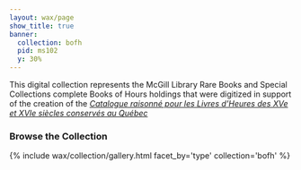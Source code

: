 ```yaml
---
layout: wax/page
show_title: true
banner:
  collection: bofh
  pid: ms102
  y: 30%
---
```


This digital collection represents the McGill Library Rare Books and Special Collections complete Books of Hours holdings that were digitized in support of the creation of the [_Catalogue raisonné pour les Livres d’Heures des XVe et XVIe siècles conservés au Québec_](https://mcgill.on.worldcat.org/oclc/1050953347/)

### Browse the Collection
{% include wax/collection/gallery.html facet_by='type' collection='bofh' %}
